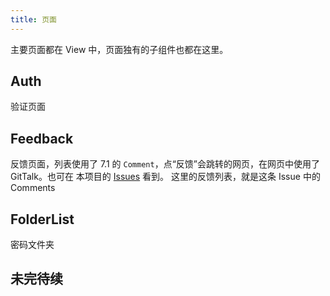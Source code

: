 ```yaml
---
title: 页面
---
```


主要页面都在 View 中，页面独有的子组件也都在这里。

## Auth

验证页面

## Feedback

反馈页面，列表使用了 7.1 的 `Comment`，点“反馈”会跳转的网页，在网页中使用了 GitTalk。也可在 本项目的 [Issues](https://github.com/hbrwang/Lavcode/issues/3) 看到。
这里的反馈列表，就是这条 Issue 中的 Comments

## FolderList

密码文件夹

## 未完待续
